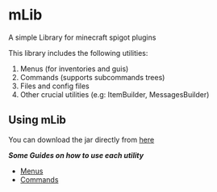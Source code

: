 # mLib
A simple Library for minecraft spigot plugins

This library includes the following utilities:
  1) Menus (for inventories and guis)
  2) Commands (supports subcommands trees)
  3) Files and config files
  4) Other crucial utilities (e.g: ItemBuilder, MessagesBuilder)


## Using mLib
You can download the jar directly from [here](../../releases/tag/1.0.3)

***Some Guides on how to use each utility***
- [Menus](../../wiki/Menus)
- [Commands](../../wiki/Commands)

